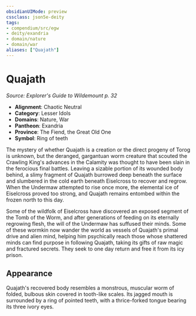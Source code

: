 ```yaml
---
obsidianUIMode: preview
cssclass: json5e-deity
tags:
- compendium/src/egw
- deity/exandria
- domain/nature
- domain/war
aliases: ["Quajath"]
---
```

# Quajath
*Source: Explorer's Guide to Wildemount p. 32* 

- **Alignment**: Chaotic Neutral
- **Category**: Lesser Idols
- **Domains**: Nature, War
- **Pantheon**: Exandria
- **Province**: The Fiend, the Great Old One
- **Symbol**: Ring of teeth

The mystery of whether Quajath is a creation or the direct progeny of Torog is unknown, but the deranged, gargantuan worm creature that scouted the Crawling King's advances in the Calamity was thought to have been slain in the ferocious final battles. Leaving a sizable portion of its wounded body behind, a slimy fragment of Quajath burrowed deep beneath the surface and slumbered in the cold earth beneath Eiselcross to recover and regrow. When the Undermaw attempted to rise once more, the elemental ice of Eiselcross proved too strong, and Quajath remains entombed within the frozen north to this day.

Some of the wildfolk of Eiselcross have discovered an exposed segment of the Tomb of the Worm, and after generations of feeding on its eternally regrowing flesh, the will of the Undermaw has suffused their minds. Some of these wormkin now wander the world as vessels of Quajath's primal drive and alien mind, helping him psychically reach those whose shattered minds can find purpose in following Quajath, taking its gifts of raw magic and fractured secrets. They seek to one day return and free it from its icy prison.

## Appearance

Quajath's recovered body resembles a monstrous, muscular worm of folded, bulbous skin covered in tooth-like scales. Its jagged mouth is surrounded by a ring of pointed teeth, with a thrice-forked tongue bearing its three ivory eyes.